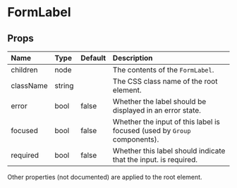 FormLabel
=========



Props
-----


| Name | Type | Default | Description |
|:-----|:-----|:-----|:-----|
| children | node |  |  The contents of the `FormLabel`. |
| className | string |  |  The CSS class name of the root element. |
| error | bool | false |  Whether the label should be displayed in an error state. |
| focused | bool | false |  Whether the input of this label is focused (used by `Group` components). |
| required | bool | false |  Whether this label should indicate that the input. is required. |

Other properties (not documented) are applied to the root element.
